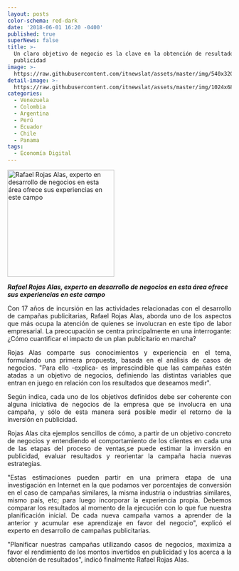 ```yaml
---
layout: posts
color-schema: red-dark
date: '2018-06-01 16:20 -0400'
published: true
superNews: false
title: >-
  Un claro objetivo de negocio es la clave en la obtención de resultados en
  publicidad
image: >-
  https://raw.githubusercontent.com/itnewslat/assets/master/img/540x320/GoDeeper-p.jpg
detail-image: >-
  https://raw.githubusercontent.com/itnewslat/assets/master/img/1024x680/GoDeeper-g.jpg
categories:
  - Venezuela
  - Colombia
  - Argentina
  - Perú
  - Ecuador
  - Chile
  - Panama
tags:
  - Economía Digital
---
```

<a href="http://thedeepsite.com/wp-content/uploads/2018/04/chino-500x500.jpg"><img class="size-full wp-image-66748" src="http://thedeepsite.com/wp-content/uploads/2018/04/chino-500x500.jpg" alt="Rafael Rojas Alas, experto en desarrollo de negocios en esta área ofrece sus experiencias en este campo" width="240" height="240" /></a> 

_**Rafael Rojas Alas, experto en desarrollo de negocios en esta área ofrece sus experiencias en este campo**_

<p style="text-align: justify;">Con 17 años de incursión en las actividades relacionadas con el desarrollo de campañas publicitarias, Rafael Rojas Alas, aborda uno de los aspectos que más ocupa la atención de quienes se involucran en este tipo de labor empresarial. La preocupación se centra principalmente en una interrogante: ¿Cómo cuantificar el impacto de un plan publicitario en marcha?</p>

<p style="text-align: justify;">Rojas Alas comparte sus conocimientos y experiencia en el tema, formulando una primera propuesta, basada en el análisis de casos de negocios. "Para ello -explica-  es imprescindible que las campañas estén atadas a un objetivo de negocios, definiendo las distintas variables que entran en juego en relación con los resultados que deseamos medir".</p>

<p style="text-align: justify;">Según indica, cada uno de los objetivos definidos debe ser coherente con alguna iniciativa de negocios de la empresa que se involucra en una campaña, y sólo de esta manera será posible medir el retorno de la inversión en publicidad.</p>

<p style="text-align: justify;">Rojas Alas cita ejemplos sencillos de cómo, a partir de un objetivo concreto de negocios y entendiendo el comportamiento de los clientes en cada una de las etapas del proceso de ventas,se puede estimar la inversión en publicidad, evaluar resultados y reorientar la campaña hacia nuevas estrategias.</p> 

<p style="text-align: justify;">"Estas estimaciones pueden partir en una primera etapa de una investigación en Internet en la que podamos ver porcentajes de conversión en el caso de campañas similares, la misma industria o industrias similares, mismo país, etc; para luego incorporar la experiencia propia. Debemos comparar los resultados al momento de la ejecución con lo que fue nuestra planificación inicial. De cada nueva campaña vamos a aprender de la anterior y  acumular ese aprendizaje en favor del negocio", explicó el experto en desarrollo de campañas publicitarias.</p>

<p style="text-align: justify;">"Planificar nuestras campañas utilizando casos de negocios, maximiza a favor el rendimiento de los montos invertidos en publicidad y los acerca a la obtención de resultados", indicó finalmente Rafael Rojas Alas.</p>